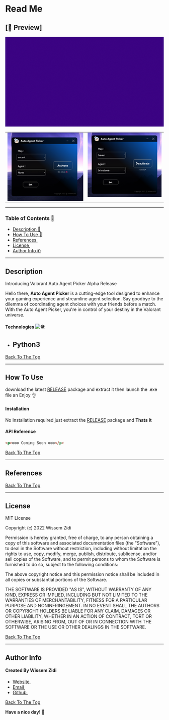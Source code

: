# Read Me

## [👀 Preview]


<img src="./preview/Agent Auto Picker.gif">
<table>
    <tr>
        <td valign="top"><img src="./preview/preview.png"/></td>
        <td valign="top"><img src="./preview/preview2.png"/></td>
    </tr>
</table>

---

### Table of Contents 👋

- [Description 📄](#description)
- [How To Use 📙](#how-to-use)
- [References <img src="https://github.com/Wissem-Zidi/icons/blob/main/reference.svg" height="15" alt="">](#references)
- [License <img src="https://github.com/Wissem-Zidi/icons/blob/main/licence.svg" height="15" alt="">](#license)
- [Author Info ✆](#author-info)

---

## Description

Introducing Valorant Auto Agent Picker Alpha Release

Hello there, **Auto Agent Picker** is a cutting-edge tool designed to enhance your gaming experience and streamline agent selection. Say goodbye to the dilemma of coordinating agent choices with your friends before a match. With the Auto Agent Picker, you're in control of your destiny in the Valorant universe.

#### Technologies <img src="https://github.com/Wissem-Zidi/icons/blob/main/technologies.svg" alt="🛠️" height="20">

- ## Python3

[Back To The Top](#read-me)

---

## How To Use

download the latest <a href="https://github.com/wissemzidi/Agent-Auto-Picker-valorant/releases">RELEASE</a> package and extract it then launch the .exe file an Enjoy 👌

#### Installation <img src="https://github.com/Wissem-Zidi/icons/blob/main/settings.svg" alt="" height="25">

No Installation required just extract the <a href="https://github.com/wissemzidi/Agent-Auto-Picker-valorant/releases">RELEASE</a> package and **Thats It**

#### API Reference <img src="https://github.com/Wissem-Zidi/icons/blob/main/api.svg" alt="" height="25">

```html
<p>⚙️⚙️⚙️ Coming Soon ⚙️⚙️⚙️</p>
```

[Back To The Top](#read-me)

---

## References

[Back To The Top](#read-me)

---

## License

MIT License <img src="https://github.com/Wissem-Zidi/icons/blob/main/licence.svg" height="20" alt="">

Copyright (c) 2022 Wissem Zidi

Permission is hereby granted, free of charge, to any person obtaining a copy
of this software and associated documentation files (the "Software"), to deal
in the Software without restriction, including without limitation the rights
to use, copy, modify, merge, publish, distribute, sublicense, and/or sell
copies of the Software, and to permit persons to whom the Software is
furnished to do so, subject to the following conditions:

The above copyright notice and this permission notice shall be included in all
copies or substantial portions of the Software.

THE SOFTWARE IS PROVIDED "AS IS", WITHOUT WARRANTY OF ANY KIND, EXPRESS OR
IMPLIED, INCLUDING BUT NOT LIMITED TO THE WARRANTIES OF MERCHANTABILITY,
FITNESS FOR A PARTICULAR PURPOSE AND NONINFRINGEMENT. IN NO EVENT SHALL THE
AUTHORS OR COPYRIGHT HOLDERS BE LIABLE FOR ANY CLAIM, DAMAGES OR OTHER
LIABILITY, WHETHER IN AN ACTION OF CONTRACT, TORT OR OTHERWISE, ARISING FROM,
OUT OF OR IN CONNECTION WITH THE SOFTWARE OR THE USE OR OTHER DEALINGS IN THE
SOFTWARE.

[Back To The Top](#read-me)

---

## Author Info

#### Created By Wissem Zidi <img src="https://github.com/Wissem-Zidi/icons/blob/main/wissem-zidi-logo.jpg" alt="" height="25">

- [Website <img src="https://github.com/Wissem-Zidi/icons/blob/main/home.svg" alt="" height="15">](https://wissem-zidi-ofc.netlify.com)
- [Email <img src="https://github.com/Wissem-Zidi/icons/blob/main/Email.svg" alt="" height="15">](https://mail.google.com/mail/u/0/?fs=1&tf=cm&source=mailto&to=wissem.zidi.contact@gmail.com)
- [Github <img src="https://github.com/Wissem-Zidi/icons/blob/main/github.svg" alt="" height="15">](https://github.com/wissemzidi/)

[Back To The Top](#read-me)

**Have a nice day!** 🚀
